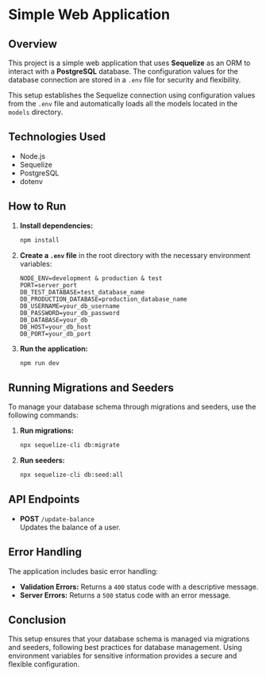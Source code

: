 # Simple Web Application

## Overview

This project is a simple web application that uses **Sequelize** as an ORM to interact with a **PostgreSQL** database. The configuration values for the database connection are stored in a `.env` file for security and flexibility.

This setup establishes the Sequelize connection using configuration values from the `.env` file and automatically loads all the models located in the `models` directory.

## Technologies Used

- Node.js
- Sequelize
- PostgreSQL
- dotenv

## How to Run

1. **Install dependencies:**

   ```bash
   npm install
   ```

2. **Create a `.env` file** in the root directory with the necessary environment variables:

   ```
   NODE_ENV=development & production & test
   PORT=server_port
   DB_TEST_DATABASE=test_database_name
   DB_PRODUCTION_DATABASE=production_database_name 
   DB_USERNAME=your_db_username
   DB_PASSWORD=your_db_password
   DB_DATABASE=your_db
   DB_HOST=your_db_host
   DB_PORT=your_db_port
   ```

3. **Run the application:**

   ```bash
   npm run dev
   ```

## Running Migrations and Seeders

To manage your database schema through migrations and seeders, use the following commands:

1. **Run migrations:**

   ```bash
   npx sequelize-cli db:migrate
   ```

2. **Run seeders:**

   ```bash
   npx sequelize-cli db:seed:all
   ```

## API Endpoints

- **POST** `/update-balance`  
  Updates the balance of a user.

## Error Handling

The application includes basic error handling:

- **Validation Errors:** Returns a `400` status code with a descriptive message.  
- **Server Errors:** Returns a `500` status code with an error message.

## Conclusion

This setup ensures that your database schema is managed via migrations and seeders, following best practices for database management. Using environment variables for sensitive information provides a secure and flexible configuration.